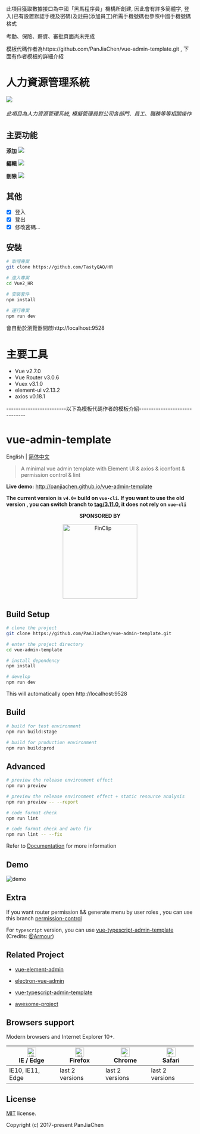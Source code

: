 此項目獲取數據接口為中國「黑馬程序員」機構所創建, 因此會有許多簡體字, 登入(已有設置默認手機及密碼)及註冊(添加員工)所需手機號碼也參照中國手機號碼格式

考勤、保險、薪資、審批頁面尚未完成

模板代碼作者為https://github.com/PanJiaChen/vue-admin-template.git , 下面有作者模板的詳細介紹 

# 人力資源管理系統
<img src="https://img.onl/xQtoQ0">

###### 此項目為人力資源管理系統, 模擬管理員對公司各部門、員工、職務等等相關操作

## 主要功能

**添加**
<img src="https://img.onl/4pWWGr">

**編輯**
<img src="https://img.onl/9INCQa">

**刪除**
<img src="https://img.onl/9WN1Og">

## 其他

- [x] 登入
- [x] 登出
- [x] 修改密碼...

## 安裝

```bash
# 取得專案
git clone https://github.com/TastyQAQ/HR

# 進入專案
cd Vue2_HR

# 安裝套件
npm install

# 運行專案
npm run dev
```
會自動於瀏覽器開啟http://localhost:9528

# 主要工具

* Vue v2.7.0
* Vue Router v3.0.6
* Vuex v3.1.0
* element-ui v2.13.2
* axios v0.18.1

-------------------------以下為模板代碼作者的模板介紹------------------------------
# vue-admin-template

English | [简体中文](./README-zh.md)

> A minimal vue admin template with Element UI & axios & iconfont & permission control & lint

**Live demo:** http://panjiachen.github.io/vue-admin-template


**The current version is `v4.0+` build on `vue-cli`. If you want to use the old version , you can switch branch to [tag/3.11.0](https://github.com/PanJiaChen/vue-admin-template/tree/tag/3.11.0), it does not rely on `vue-cli`**

<p align="center">
  <b>SPONSORED BY</b>
</p>
<p align="center">
   <a href="https://finclip.com?from=vue_element" title="FinClip" target="_blank">
      <img height="200px" src="https://gitee.com/panjiachen/gitee-cdn/raw/master/vue%E8%B5%9E%E5%8A%A9.png" title="FinClip">
   </a>
</p>

## Build Setup

```bash
# clone the project
git clone https://github.com/PanJiaChen/vue-admin-template.git

# enter the project directory
cd vue-admin-template

# install dependency
npm install

# develop
npm run dev
```

This will automatically open http://localhost:9528

## Build

```bash
# build for test environment
npm run build:stage

# build for production environment
npm run build:prod
```

## Advanced

```bash
# preview the release environment effect
npm run preview

# preview the release environment effect + static resource analysis
npm run preview -- --report

# code format check
npm run lint

# code format check and auto fix
npm run lint -- --fix
```

Refer to [Documentation](https://panjiachen.github.io/vue-element-admin-site/guide/essentials/deploy.html) for more information

## Demo

![demo](https://github.com/PanJiaChen/PanJiaChen.github.io/blob/master/images/demo.gif)

## Extra

If you want router permission && generate menu by user roles , you can use this branch [permission-control](https://github.com/PanJiaChen/vue-admin-template/tree/permission-control)

For `typescript` version, you can use [vue-typescript-admin-template](https://github.com/Armour/vue-typescript-admin-template) (Credits: [@Armour](https://github.com/Armour))

## Related Project

- [vue-element-admin](https://github.com/PanJiaChen/vue-element-admin)

- [electron-vue-admin](https://github.com/PanJiaChen/electron-vue-admin)

- [vue-typescript-admin-template](https://github.com/Armour/vue-typescript-admin-template)

- [awesome-project](https://github.com/PanJiaChen/vue-element-admin/issues/2312)

## Browsers support

Modern browsers and Internet Explorer 10+.

| [<img src="https://raw.githubusercontent.com/alrra/browser-logos/master/src/edge/edge_48x48.png" alt="IE / Edge" width="24px" height="24px" />](http://godban.github.io/browsers-support-badges/)</br>IE / Edge | [<img src="https://raw.githubusercontent.com/alrra/browser-logos/master/src/firefox/firefox_48x48.png" alt="Firefox" width="24px" height="24px" />](http://godban.github.io/browsers-support-badges/)</br>Firefox | [<img src="https://raw.githubusercontent.com/alrra/browser-logos/master/src/chrome/chrome_48x48.png" alt="Chrome" width="24px" height="24px" />](http://godban.github.io/browsers-support-badges/)</br>Chrome | [<img src="https://raw.githubusercontent.com/alrra/browser-logos/master/src/safari/safari_48x48.png" alt="Safari" width="24px" height="24px" />](http://godban.github.io/browsers-support-badges/)</br>Safari |
| --------- | --------- | --------- | --------- |
| IE10, IE11, Edge| last 2 versions| last 2 versions| last 2 versions

## License

[MIT](https://github.com/PanJiaChen/vue-admin-template/blob/master/LICENSE) license.

Copyright (c) 2017-present PanJiaChen
